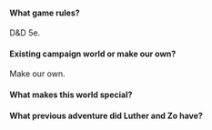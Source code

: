 #### What game rules?
D&D 5e.

#### Existing campaign world or make our own?
Make our own.

#### What makes this world special?

#### What previous adventure did Luther and Zo have?
